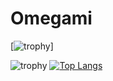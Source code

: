 # Omegami

[![trophy](https://github-profile-trophy.vercel.app/?username=mahdez&no-frame=true&theme=nord&layout=compact)]


![trophy](https://github-readme-stats.vercel.app/api?username=mahdez&theme=nord&show_icons=true) [![Top Langs](https://github-readme-stats.vercel.app/api/top-langs/?username=mahdez&theme=nord&layout=compact)](https://github.com/anuraghazra/github-readme-stats)


